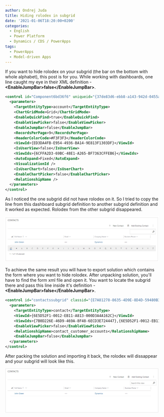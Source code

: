 ```yaml
---
author: Ondrej Juda
title: Hiding rolodex in subgrid
date: '2021-01-06T18:20:00+0200'
categories:
  - English
  - Power Platform
  - Dynamics / CDS / PowerApps
tags:
  - PowerApps
  - Model-driven Apps
---
```


If you want to hide rolodex on your subgrid (the bar on the bottom with whole alphabet), this post is for you. While working with dashboards, one line caught my eye in their XML definition - **\<EnableJumpBar\>false\</EnableJumpBar\>**.

```xml
<control id="Component6bd36f6" uniqueid="{37de83d6-ebb8-a143-942d-0455a095150d}" classid="{E7A81278-8635-4d9e-8D4D-59480B391C5B}" indicationOfSubgrid="true">
  <parameters>
    <TargetEntityType>account</TargetEntityType>
    <ChartGridMode>Grid</ChartGridMode>
    <EnableQuickFind>true</EnableQuickFind>
    <EnableViewPicker>false</EnableViewPicker>
    <EnableJumpBar>false</EnableJumpBar>
    <RecordsPerPage>9</RecordsPerPage>
    <HeaderColorCode>#F3F3F3</HeaderColorCode>
    <ViewId>{ED3DA4FB-E954-4936-BA14-9E813F1303DF}</ViewId>
    <IsUserView>false</IsUserView>
    <ViewIds>{6CFFA2D3-69BC-48E1-A265-BF7363CFFEB6}</ViewIds>
    <AutoExpand>Fixed</AutoExpand>
    <VisualizationId />
    <IsUserChart>false</IsUserChart>
    <EnableChartPicker>false</EnableChartPicker>
    <RelationshipName />
  </parameters>
</control>
```

As I noticed the one subgrid did not have rolodex on it. So I tried to copy the line from this dashboard subgrid definition to another subgrid definition and it worked as expected. Rolodex from the other subgrid disappeared.

![](/uploads/2021/01/2021-01-06-hiding-rolodex-in-subgrid-01.png)

To achieve the same result you will have to export solution which contains the form where you want to hide rolodex. After unpacking solution, you'll have to find the form xml file and open it. You want to locate the subgrid there and pass this line inside it's definition - **\<EnableJumpBar\>false\</EnableJumpBar\>**. 

```xml
<control id="contactssubgrid" classid="{E7A81278-8635-4D9E-8D4D-59480B391C5B}" indicationOfSubgrid="true">
  <parameters>
    <TargetEntityType>contact</TargetEntityType>
    <ViewId>{6E5D52F1-0012-EB11-A813-000D3A4A162C}</ViewId>
    <ViewIds>{7B0D226E-46D9-469A-8F48-6ECD3E724447},{6E5D52F1-0012-EB11-A813-000D3A4A162C}</ViewIds>
    <EnableViewPicker>false</EnableViewPicker>
    <RelationshipName>contact_customer_accounts</RelationshipName>
    <EnableJumpBar>false</EnableJumpBar>
  </parameters>
</control>
```

After packing the solution and importing it back, the rolodex will dissappear and your subgrid will look like this.

![](/uploads/2021/01/2021-01-06-hiding-rolodex-in-subgrid-02.png)
